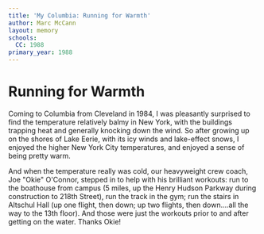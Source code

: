 ```yaml
---
title: 'My Columbia: Running for Warmth'
author: Marc McCann
layout: memory
schools:
  CC: 1988
primary_year: 1988
---
```

# Running for Warmth

Coming to Columbia from Cleveland in 1984, I was pleasantly surprised to find the temperature relatively balmy in New York, with the buildings trapping heat and generally knocking down the wind.  So after growing up on the shores of Lake Eerie, with its icy winds and lake-effect snows, I enjoyed the higher New York City temperatures, and enjoyed a sense of being pretty warm.

And when the temperature really was cold, our heavyweight crew coach, Joe "Okie" O'Connor, stepped in to help with his brilliant workouts:  run to the boathouse from campus (5 miles, up the Henry Hudson Parkway during construction to 218th Street), run the track in the gym; run the stairs in Altschul Hall (up one flight, then down; up two flights, then down....all the way to the 13th floor).  And those were just the workouts prior to and after getting on the water.  Thanks Okie!
